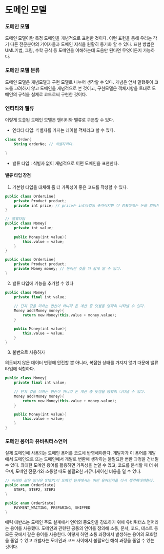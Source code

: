 # 도메인 모델

### 도메인 모델

도메인 모델이란 특정 도메인을 개념적으로 표현한 것이다. 이런 표현을 통해 우리는 각기 다른 전문분야의 기여자들과 도메인 지식을 원활히 동기화 할 수 있다. 표현 방법은 UML기법, 그림, 수학 공식 등 도메인을 이해하는데 도움만 된다면 무엇이든지 가능하다.

### 도메인 모델 분류

도메인 모델은 개념모델과 구현 모델로 나누어 생각할 수 있다. 개념은 앞서 말했듯이 코드를 고려하지 않고 도메인을 개념적으로 본 것이고, 구현모델은 객체지향을 토대로 도메인의 규칙을 실제로 코드로써 구현한 것이다.&#x20;

### 엔티티와 밸류

이렇게 도출된 도메인 모델은 엔티티와 밸류로 구분할 수 있다.

* 엔티티 타입: 식별자를 가지는 테이블 객체라고 할 수 있다.

```kotlin
class Order{
	String orderNo; // 식별자이다.
	
}
```

* 밸류 타입 : 식별자 없이 개념적으로 어떤 도메인을 표현한다.

#### 밸류 타입 장점&#x20;

1. 기본형 타입을 대체해 좀 더 가독성이 좋은 코드를 작성할 수 있다.

```kotlin
public class OrderLine{
	private Product product;
	private int price; // price는 int타입의 숫자이지만 더 정확하게는 돈을 의미한다.
}

// 밸류타입
public class Money{
	private int value;
	
	public Money(int value){
		this.value = value;
	}
}

public class OrderLine{
	private Product product;
	private Money money; // 돈이란 것을 더 쉽게 알 수 있다.
}
```

2. 밸류 타입에 기능을 추가할 수 있다

```kotlin
public class Money{
	private final int value;
	
	// 단지 값을 더하는 연산이 아니라 돈 계산 중 덧셈을 명확히 나타낼 수 있다.
	Money add(Money money){
		return new Money(this.value + money.value);
	}	

	public Money(int value){
		this.value = value;
	}
}
```

3. 불변으로 사용하자

의도되지 않은 데이터 변경에 안전할 뿐 아니라, 복잡한 상태를 가지지 않기 때문에 밸류 타입에 적합하다.

```kotlin
public class Money{
	private final int value;
	
	// 단지 값을 더하는 연산이 아니라 돈 계산 중 덧셈을 명확히 나타낼 수 있다.
	Money add(Money money){
		return new Money(this.value + money.value);
	}	

	public Money(int value){
		this.value = value;
	}
}
```

### 도메인 용어와 유비쿼터스언어

실제 도메인에 사용되는 도메인 용어를 코드에 반영해야한다. 개발자가 이 용어를 개발에서 도메인으로 또는 도메인에서 개발로 변환해 생각하는 불필요한 변환 과정을 건너뛸 수 있다. 최대한 도메인 용어를 활용하면 가독성을 높일 수 있고, 코드를 분석할 때 더 쉬우며, 도메인 전문가와 소통할 때도 불필요한 커뮤니케이션 비용을 덜 수 있다.

```kotlin
// 아래와 같은 방식은 STEP1이 도메인 단계에서는 어떤 용어인지를 다시 생각해내야한다.
public enum OrderState{
	STEP1, STEP2, STEP3
}

public enum OrderState{
	PAYMENT_WAITING, PREPARING, SHIPPED
}
```

에릭 에반스는 도메인 주도 설계에서 언어의 중요함을 강조하기 위해 유비쿼터스 언어라는 용어를 사용했다. 도메인과 관련된 공통의 언어를 정의해 소통, 문서, 코드, 테스트 등 모든 곳에서 같은 용어를 사용한다. 이렇게 하면 소통 과정에서 발생하는 용어의 모호함을 줄일 수 있고 개발자는 도메인과 코드 사이에서 불필요한 해석 과정을 줄일 수 있는 것이다.

